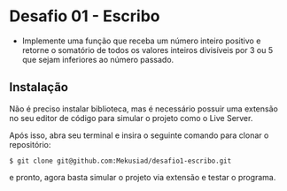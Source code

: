 # Desafio 01 - Escribo

- Implemente uma função que receba um número inteiro positivo e retorne o
  somatório de todos os valores inteiros divisíveis por 3 ou 5 que sejam
  inferiores ao número passado.

## Instalação

Não é preciso instalar biblioteca, mas é necessário possuir uma extensão no seu editor de código para simular o projeto como o Live Server.

Após isso, abra seu terminal e insira o seguinte comando para clonar o repositório:

`$ git clone git@github.com:Mekusiad/desafio1-escribo.git`

e pronto, agora basta simular o projeto via extensão e testar o programa.
